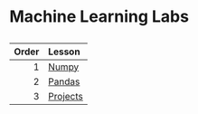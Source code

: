 # Machine Learning Labs



## 

| Order | Lesson                                  |
| ----: | :-------------------------------------- |
|     1 | [Numpy](labs/numpy.ipynb)               |
|     2 | [Pandas](labs/pandas.ipynb)             |
|     3 | [Projects](labs/intro-to-sklearn.ipynb) |





